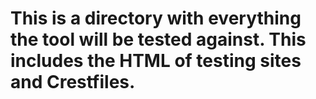 # This is a directory with everything the tool will be tested against. This includes the HTML of testing sites and Crestfiles.
